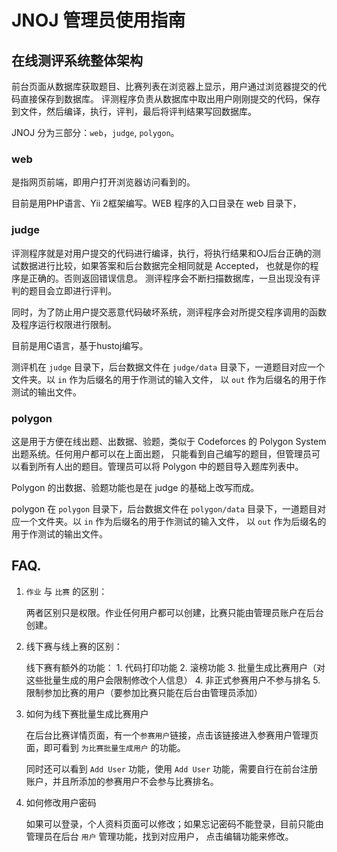 JNOJ 管理员使用指南
=================

## 在线测评系统整体架构

前台页面从数据库获取题目、比赛列表在浏览器上显示，用户通过浏览器提交的代码直接保存到数据库。
评测程序负责从数据库中取出用户刚刚提交的代码，保存到文件，然后编译，执行，评判，最后将评判结果写回数据库。

JNOJ 分为三部分：`web`，`judge`, `polygon`。

### web

是指网页前端，即用户打开浏览器访问看到的。

目前是用PHP语言、Yii 2框架编写。WEB 程序的入口目录在 web 目录下，

### judge

评测程序就是对用户提交的代码进行编译，执行，将执行结果和OJ后台正确的测试数据进行比较，如果答案和后台数据完全相同就是 Accepted，
也就是你的程序是正确的。否则返回错误信息。 测评程序会不断扫描数据库，一旦出现没有评判的题目会立即进行评判。

同时，为了防止用户提交恶意代码破坏系统，测评程序会对所提交程序调用的函数及程序运行权限进行限制。

目前是用C语言，基于hustoj编写。

测评机在 `judge` 目录下，后台数据文件在 `judge/data` 目录下，一道题目对应一个文件夹。以 `in` 作为后缀名的用于作测试的输入文件，
以 `out` 作为后缀名的用于作测试的输出文件。

### polygon

这是用于方便在线出题、出数据、验题，类似于 Codeforces 的 Polygon System 出题系统。任何用户都可以在上面出题，
只能看到自己编写的题目，但管理员可以看到所有人出的题目。管理员可以将 Polygon 中的题目导入题库列表中。

Polygon 的出数据、验题功能也是在 judge 的基础上改写而成。

polygon 在 `polygon` 目录下，后台数据文件在 `polygon/data` 目录下，一道题目对应一个文件夹。以 `in` 作为后缀名的用于作测试的输入文件，
以 `out` 作为后缀名的用于作测试的输出文件。

## FAQ.

1. `作业` 与 `比赛` 的区别：

    两者区别只是权限。作业任何用户都可以创建，比赛只能由管理员账户在后台创建。

2. 线下赛与线上赛的区别：

    线下赛有额外的功能：
        1. 代码打印功能
        2. 滚榜功能
        3. 批量生成比赛用户（对这些批量生成的用户会限制修改个人信息）
        4. 非正式参赛用户不参与排名
        5. 限制参加比赛的用户（要参加比赛只能在后台由管理员添加）

3. 如何为线下赛批量生成比赛用户

    在后台比赛详情页面，有一个`参赛用户`链接，点击该链接进入参赛用户管理页面，即可看到 `为比赛批量生成用户` 的功能。
    
    同时还可以看到 `Add User` 功能，使用 `Add User` 功能，需要自行在前台注册账户，并且所添加的参赛用户不会参与比赛排名。

4. 如何修改用户密码
    
    如果可以登录，个人资料页面可以修改；如果忘记密码不能登录，目前只能由管理员在后台 `用户` 管理功能，找到对应用户，
    点击编辑功能来修改。